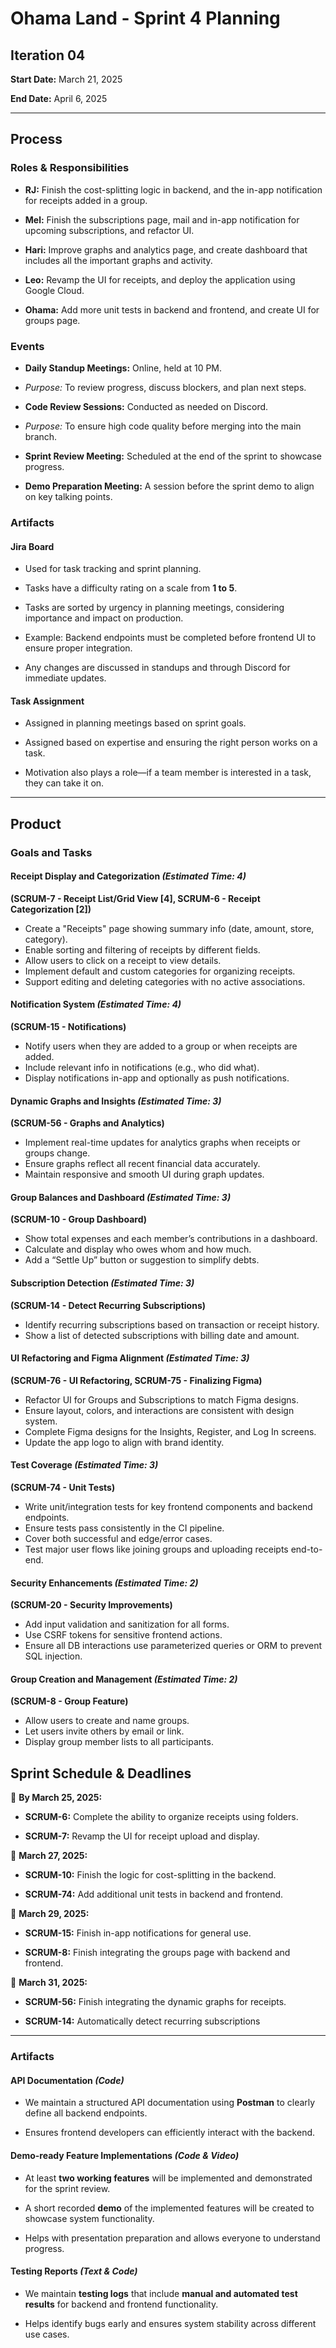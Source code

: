 
# Ohama Land - Sprint 4 Planning

## Iteration 04

**Start Date:** March 21, 2025

**End Date:** April 6, 2025

---

## Process

### Roles & Responsibilities

- **RJ:** Finish the cost-splitting logic in backend, and the in-app notification for receipts added in a group.

- **Mel:** Finish the subscriptions page, mail and in-app notification for upcoming subscriptions, and refactor UI.

- **Hari:** Improve graphs and analytics page, and create dashboard that includes all the important graphs and activity.

- **Leo:** Revamp the UI for receipts, and deploy the application using Google Cloud.

- **Ohama:** Add more unit tests in backend and frontend, and create UI for groups page.

### Events

- **Daily Standup Meetings:** Online, held at 10 PM.

- _Purpose:_ To review progress, discuss blockers, and plan next steps.

- **Code Review Sessions:** Conducted as needed on Discord.

- _Purpose:_ To ensure high code quality before merging into the main branch.

- **Sprint Review Meeting:** Scheduled at the end of the sprint to showcase progress.

- **Demo Preparation Meeting:** A session before the sprint demo to align on key talking points.

### Artifacts

#### Jira Board

- Used for task tracking and sprint planning.

- Tasks have a difficulty rating on a scale from **1 to 5**.

- Tasks are sorted by urgency in planning meetings, considering importance and impact on production.

- Example: Backend endpoints must be completed before frontend UI to ensure proper integration.

- Any changes are discussed in standups and through Discord for immediate updates.

#### Task Assignment

- Assigned in planning meetings based on sprint goals.

- Assigned based on expertise and ensuring the right person works on a task.

- Motivation also plays a role—if a team member is interested in a task, they can take it on.

---

## Product

### Goals and Tasks

#### Receipt Display and Categorization _(Estimated Time: 4)_

**(SCRUM-7 - Receipt List/Grid View [4], SCRUM-6 - Receipt Categorization [2])**

- Create a "Receipts" page showing summary info (date, amount, store, category).
- Enable sorting and filtering of receipts by different fields.
- Allow users to click on a receipt to view details.
- Implement default and custom categories for organizing receipts.
- Support editing and deleting categories with no active associations.

#### Notification System _(Estimated Time: 4)_

**(SCRUM-15 - Notifications)**

- Notify users when they are added to a group or when receipts are added.
- Include relevant info in notifications (e.g., who did what).
- Display notifications in-app and optionally as push notifications.

#### Dynamic Graphs and Insights _(Estimated Time: 3)_

**(SCRUM-56 - Graphs and Analytics)**

- Implement real-time updates for analytics graphs when receipts or groups change.
- Ensure graphs reflect all recent financial data accurately.
- Maintain responsive and smooth UI during graph updates.

#### Group Balances and Dashboard _(Estimated Time: 3)_

**(SCRUM-10 - Group Dashboard)**

- Show total expenses and each member’s contributions in a dashboard.
- Calculate and display who owes whom and how much.
- Add a “Settle Up” button or suggestion to simplify debts.

#### Subscription Detection _(Estimated Time: 3)_

**(SCRUM-14 - Detect Recurring Subscriptions)**

- Identify recurring subscriptions based on transaction or receipt history.
- Show a list of detected subscriptions with billing date and amount.

#### UI Refactoring and Figma Alignment _(Estimated Time: 3)_

**(SCRUM-76 - UI Refactoring, SCRUM-75 - Finalizing Figma)**

- Refactor UI for Groups and Subscriptions to match Figma designs.
- Ensure layout, colors, and interactions are consistent with design system.
- Complete Figma designs for the Insights, Register, and Log In screens.
- Update the app logo to align with brand identity.

#### Test Coverage _(Estimated Time: 3)_

**(SCRUM-74 - Unit Tests)**

- Write unit/integration tests for key frontend components and backend endpoints.
- Ensure tests pass consistently in the CI pipeline.
- Cover both successful and edge/error cases.
- Test major user flows like joining groups and uploading receipts end-to-end.

#### Security Enhancements _(Estimated Time: 2)_

**(SCRUM-20 - Security Improvements)**

- Add input validation and sanitization for all forms.
- Use CSRF tokens for sensitive frontend actions.
- Ensure all DB interactions use parameterized queries or ORM to prevent SQL injection.

#### Group Creation and Management _(Estimated Time: 2)_

**(SCRUM-8 - Group Feature)**

- Allow users to create and name groups.
- Let users invite others by email or link.
- Display group member lists to all participants.


## Sprint Schedule & Deadlines

📌 **By March 25, 2025:**

- **SCRUM-6:** Complete the ability to organize receipts using folders.

- **SCRUM-7:** Revamp the UI for receipt upload and display.

📌 **March 27, 2025:**

- **SCRUM-10:** Finish the logic for cost-splitting in the backend.

- **SCRUM-74:** Add additional unit tests in backend and frontend.

📌 **March 29, 2025:**

- **SCRUM-15:** Finish in-app notifications for general use.

- **SCRUM-8:** Finish integrating the groups page with backend and frontend.

📌 **March 31, 2025:**

- **SCRUM-56:** Finish integrating the dynamic graphs for receipts.

- **SCRUM-14:** Automatically detect recurring subscriptions

---

### Artifacts

#### API Documentation _(Code)_

- We maintain a structured API documentation using **Postman** to clearly define all backend endpoints.

- Ensures frontend developers can efficiently interact with the backend.

#### Demo-ready Feature Implementations _(Code & Video)_

- At least **two working features** will be implemented and demonstrated for the sprint review.

- A short recorded **demo** of the implemented features will be created to showcase system functionality.

- Helps with presentation preparation and allows everyone to understand progress.

#### Testing Reports _(Text & Code)_

- We maintain **testing logs** that include **manual and automated test results** for backend and frontend functionality.

- Helps identify bugs early and ensures system stability across different use cases.

